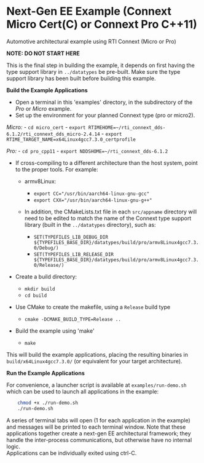 # Next-Gen EE Example (Connext Micro Cert(C) or Connext Pro C++11)

Automotive architectural example using RTI Connext (Micro or Pro)

**NOTE: DO NOT START HERE**

This is the final step in building the example, it depends on first having the type support
library in `../datatypes` be pre-built.   Make sure the type support library has been built before building this example.

**Build the Example Applications**

- Open a terminal in this 'examples' directory, in the subdirectory of the *Pro* or *Micro* example.
- Set up the environment for your planned Connext type (pro or micro2).

*Micro:*
    - `cd micro_cert`
    - `export RTIMEHOME=~/rti_connext_dds-6.1.2/rti_connext_dds_micro-2.4.14`
    - `export RTIME_TARGET_NAME=x64Linux4gcc7.3.0_certprofile`

*Pro:*
    - `cd pro_cpp11`
    - `export NDDSHOME=~/rti_connext_dds-6.1.2`

- If cross-compiling to a different architecture than the host system, point to the proper tools.  For example:

    - armv8Linux:
        - `export CC="/usr/bin/aarch64-linux-gnu-gcc"`
        - `export CXX="/usr/bin/aarch64-linux-gnu-g++"`

    - In addition, the CMakeLists.txt file in each `src/appname` directory will need to be edited to match the name of the Connext type support library (built in the `../datatypes` directory), such as:

        - `SET(TYPEFILES_LIB_DEBUG_DIR ${TYPEFILES_BASE_DIR}/datatypes/build/pro/armv8Linux4gcc7.3.0/Debug/)`
        - `SET(TYPEFILES_LIB_RELEASE_DIR ${TYPEFILES_BASE_DIR}/datatypes/build/pro/armv8Linux4gcc7.3.0/Release/)`

- Create a build directory:
    - `mkdir build`
    - `cd build`

- Use CMake to create the makefile, using a `Release` build type
    - `cmake -DCMAKE_BUILD_TYPE=Release ..`

- Build the example using 'make'
    - `make`

This will build the example applications, placing the resulting binaries in `build/x64Linux4gcc7.3.0/` 
(or equivalent for your target architecture).

**Run the Example Applications**

For convenience, a launcher script is available at `examples/run-demo.sh`
which can be used to launch all applications in the example:

```bash
    chmod +x ./run-demo.sh
    ./run-demo.sh
```

A series of terminal tabs will open (1 for each application in the example) and messages will be printed to each terminal window.   Note that these applications together create a next-gen EE architectural framework; they handle the inter-process communications, but otherwise have no internal logic.  
Applications can be individually exited using ctrl-C.

